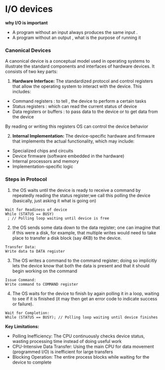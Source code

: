 # I/O devices
**why I/O is important**
- A program without an input always produces the same input .
- A program without an output , what is the purpose of running it 
 
 ### Canonical Devices 
 A canonical device is a conceptual model used in operating systems to illustrate the standard components and interfaces of hardware devices. It consists of two key parts:

1. **Hardware Interface:** The standardized protocol and control registers that allow the operating system to interact with the device. This includes:

* Command registers :  to tell , the device to perform a certain tasks
* Status registers : which can read the current status of device
* Data registers or buffers : to pass data to the device or to get data from the device

By reading or writing this registers OS can control the device behavior 


2. **Internal Implementation:** The device-specific hardware and firmware that implements the actual functionality, which may include:

 * Specialized chips and circuits
 * Device firmware (software embedded in the hardware)
 * Internal processors and memory
 * Implementation-specific logic

 ### Steps in Protocol
 1. the OS waits until the device is ready to receive a command by repeatedly reading the status register;we call this polling the device (basically, just asking it what is going on)
 ```
 Wait for Readiness of device
 While (STATUS == BUSY)
  ; // Polling loop waiting until device is free
 ```
 2. the OS sends some data down to the data register; one can imagine that if this were a disk, for example, that multiple writes would need to take place to transfer a disk block (say 4KB) to the device.
 ```
Transfer Data:
Write data to DATA register
 ```
3. The OS writes a command to the command register; doing so implicitly lets the device know that
both the data is present and that it should begin working on the command
```
Issue Command:
Write command to COMMAND register
```
4. The OS waits for the device to finish by again polling it in a loop, waiting to see if it is finished (it may then get an error code to indicate success or failure).
```
Wait for Completion:
While (STATUS == BUSY); // Polling loop waiting until device finishes
```
**Key Limitations:**

* Polling Inefficiency: The CPU continuously checks device status, wasting processing time instead of doing useful work
* CPU-Intensive Data Transfer: Using the main CPU for data movement (programmed I/O) is inefficient for large transfers
* Blocking Operation: The entire process blocks while waiting for the device to complete